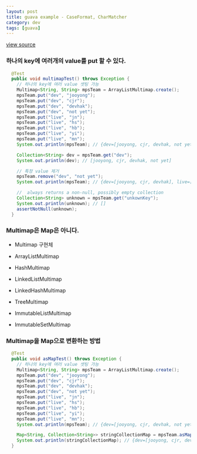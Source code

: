 ```yaml
---
layout: post
title: guava example - CaseFormat, CharMatcher
category: dev
tags: [guava]
---
```


[view source](https://github.com/camon85/guava-example)


### 하나의 key에 여러개의 value를 put 할 수 있다.
```java
  @Test
  public void multimapTest() throws Exception {
    // 하나의 key에 여러 value 셋팅 가능
    Multimap<String, String> mpsTeam = ArrayListMultimap.create();
    mpsTeam.put("dev", "jooyong");
    mpsTeam.put("dev", "cjr");
    mpsTeam.put("dev", "devhak");
    mpsTeam.put("dev", "not yet");
    mpsTeam.put("live", "jn");
    mpsTeam.put("live", "hs");
    mpsTeam.put("live", "hb");
    mpsTeam.put("live", "yi");
    mpsTeam.put("live", "mn");
    System.out.println(mpsTeam); // {dev=[jooyong, cjr, devhak, not yet], live=[jn, hs, hb, yi, mn]}

    Collection<String> dev = mpsTeam.get("dev");
    System.out.println(dev); // [jooyong, cjr, devhak, not yet]

    // 특정 value 제거
    mpsTeam.remove("dev", "not yet");
    System.out.println(mpsTeam); // {dev=[jooyong, cjr, devhak], live=[jn, hs, hb, yi, mn]}

    //  always returns a non-null, possibly empty collection
    Collection<String> unknown = mpsTeam.get("unkownKey");
    System.out.println(unknown); // []
    assertNotNull(unknown);
  }
```

### Multimap은 Map은 아니다.
* Multimap 구현체

- ArrayListMultimap

- HashMultimap

- LinkedListMultimap

- LinkedHashMultimap

- TreeMultimap

- ImmutableListMultimap

- ImmutableSetMultimap


### Multimap을 Map으로 변환하는 방법
```java
  @Test
  public void asMapTest() throws Exception {
    // 하나의 key에 여러 value 셋팅 가능
    Multimap<String, String> mpsTeam = ArrayListMultimap.create();
    mpsTeam.put("dev", "jooyong");
    mpsTeam.put("dev", "cjr");
    mpsTeam.put("dev", "devhak");
    mpsTeam.put("dev", "not yet");
    mpsTeam.put("live", "jn");
    mpsTeam.put("live", "hs");
    mpsTeam.put("live", "hb");
    mpsTeam.put("live", "yi");
    mpsTeam.put("live", "mn");
    System.out.println(mpsTeam); // {dev=[jooyong, cjr, devhak, not yet], live=[jn, hs, hb, yi, mn]}

    Map<String, Collection<String>> stringCollectionMap = mpsTeam.asMap();
    System.out.println(stringCollectionMap); // {dev=[jooyong, cjr, devhak, not yet], live=[jn, hs, hb, yi, mn]}
  }
```



